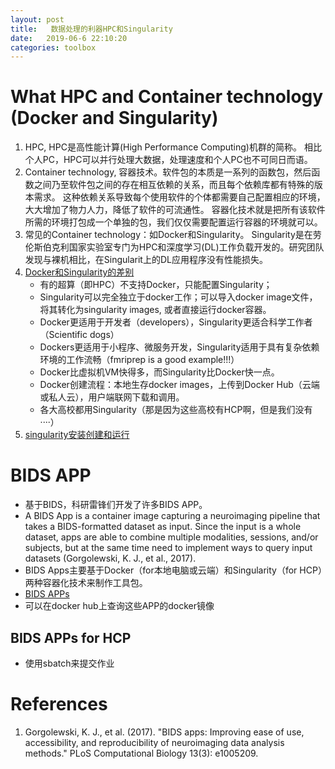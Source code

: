 ```yaml
---
layout: post
title:   数据处理的利器HPC和Singularity
date:   2019-06-6 22:10:20
categories: toolbox
---
```


# What HPC and Container technology (Docker and Singularity)

1. HPC, HPC是高性能计算(High Performance Computing)机群的简称。
相比个人PC，HPC可以并行处理大数据，处理速度和个人PC也不可同日而语。
2. Container technology, 容器技术。软件包的本质是一系列的函数包，然后函数之间乃至软件包之间的存在相互依赖的关系，而且每个依赖库都有特殊的版本需求。
这种依赖关系导致每个使用软件的个体都需要自己配置相应的环境，大大增加了物力人力，降低了软件的可流通性。
容器化技术就是把所有该软件所需的环境打包成一个单独的包，我们仅仅需要配置运行容器的环境就可以。
3. 常见的Container technology：如Docker和Singularity。
Singularity是在劳伦斯伯克利国家实验室专门为HPC和深度学习(DL)工作负载开发的。研究团队发现与裸机相比，在Singularit上的DL应用程序没有性能损失。
4. [Docker和Singularity的差别](http://psg.skinforum.org/blogger_container_hpc.html)
    * 有的超算（即HPC）不支持Docker，只能配置Singularity；
	* Singularity可以完全独立于docker工作；可以导入docker image文件，将其转化为singularity images, 或者直接运行docker容器。
	* Docker更适用于开发者（developers），Singularity更适合科学工作者（Scientific dogs）
	* Dockers更适用于小程序、微服务开发，Singularity适用于具有复杂依赖环境的工作流畅（fmriprep is a good example!!!）
	* Docker比虚拟机VM快得多，而Singularity比Docker快一点。
	* Docker创建流程：本地生存docker images，上传到Docker Hub（云端或私人云），用户端联网下载和调用。
	* 各大高校都用Singularity（那是因为这些高校有HCP啊，但是我们没有····）
5. [singularity安装创建和运行](https://www.jianshu.com/p/5b5e2f1bd057)

# BIDS APP

* 基于BIDS，科研雷锋们开发了许多BIDS APP。
* A BIDS App is a container image capturing a neuroimaging pipeline that takes a BIDS-formatted dataset as input. Since the input is a whole dataset, apps are able to combine multiple
modalities, sessions, and/or subjects, but at the same time need to implement ways to query
input datasets (Gorgolewski, K. J., et al., 2017). 
* BIDS Apps主要基于Docker（for本地电脑或云端）和Singularity（for HCP）两种容器化技术来制作工具包。
* [BIDS APPs](https://github.com/BIDS-Apps)
* 可以在docker hub上查询这些APP的docker镜像

## BIDS APPs for HCP

* 使用sbatch来提交作业

# References
1. Gorgolewski, K. J., et al. (2017). "BIDS apps: Improving ease of use, accessibility, and reproducibility of neuroimaging data analysis methods." PLoS Computational Biology 13(3): e1005209.
